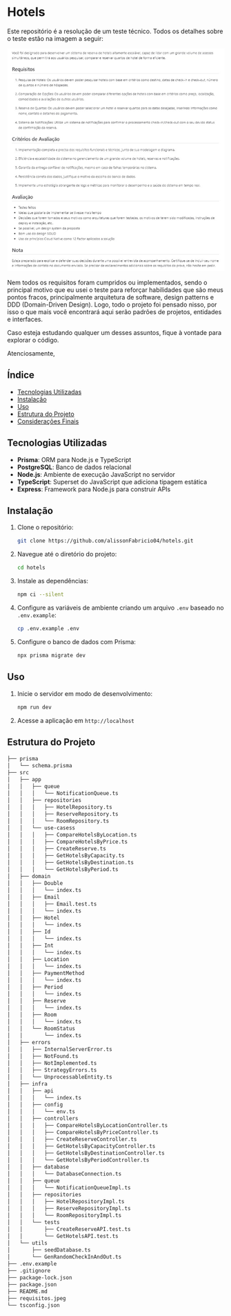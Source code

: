 # Hotels

Este repositório é a resolução de um teste técnico. Todos os detalhes sobre o teste estão na imagem a seguir:

![Requisitos](./requisitos.jpeg)

Nem todos os requisitos foram cumpridos ou implementados, sendo o principal motivo que eu usei o teste para reforçar habilidades que são meus pontos fracos, principalmente arquitetura de software, design patterns e DDD (Domain-Driven Design). Logo, todo o projeto foi pensado nisso, por isso o que mais você encontrará aqui serão padrões de projetos, entidades e interfaces.

Caso esteja estudando qualquer um desses assuntos, fique à vontade para explorar o código.

Atenciosamente,

## Índice

- [Tecnologias Utilizadas](#tecnologias-utilizadas)
- [Instalação](#instalação)
- [Uso](#uso)
- [Estrutura do Projeto](#estrutura-do-projeto)
- [Considerações Finais](#considerações-finais)

## Tecnologias Utilizadas

- **Prisma**: ORM para Node.js e TypeScript
- **PostgreSQL**: Banco de dados relacional
- **Node.js**: Ambiente de execução JavaScript no servidor
- **TypeScript**: Superset do JavaScript que adiciona tipagem estática
- **Express**: Framework para Node.js para construir APIs

## Instalação

1. Clone o repositório:

    ```sh
    git clone https://github.com/alissonFabricio04/hotels.git
    ```

2. Navegue até o diretório do projeto:

    ```sh
    cd hotels
    ```

3. Instale as dependências:

    ```sh
    npm ci --silent
    ```

4. Configure as variáveis de ambiente criando um arquivo `.env` baseado no `.env.example`:

    ```sh
    cp .env.example .env
    ```

5. Configure o banco de dados com Prisma:

    ```sh
    npx prisma migrate dev
    ```

## Uso

1. Inicie o servidor em modo de desenvolvimento:

    ```sh
    npm run dev
    ```

2. Acesse a aplicação em `http://localhost`

## Estrutura do Projeto

```plaintext
├── prisma
│   └── schema.prisma
├── src
│   ├── app
│   │   ├── queue
│   │   │   └── NotificationQueue.ts
│   │   ├── repositories
│   │   │   ├── HotelRepository.ts
│   │   │   ├── ReserveRepository.ts
│   │   │   └── RoomRepository.ts
│   │   └── use-casess
│   │   │   ├── CompareHotelsByLocation.ts
│   │   │   ├── CompareHotelsByPrice.ts
│   │   │   ├── CreateReserve.ts
│   │   │   ├── GetHotelsByCapacity.ts
│   │   │   ├── GetHotelsByDestination.ts
│   │   │   └── GetHotelsByPeriod.ts
│   ├── domain
│   │   ├── Double
│   │   │   └── index.ts
│   │   ├── Email
│   │   │   ├── Email.test.ts
│   │   │   └── index.ts
│   │   ├── Hotel
│   │   │   └── index.ts
│   │   ├── Id
│   │   │   └── index.ts
│   │   ├── Int
│   │   │   └── index.ts
│   │   ├── Location
│   │   │   └── index.ts
│   │   ├── PaymentMethod
│   │   │   └── index.ts
│   │   ├── Period
│   │   │   └── index.ts
│   │   ├── Reserve
│   │   │   └── index.ts
│   │   ├── Room
│   │   │   └── index.ts
│   │   └── RoomStatus
│   │       └── index.ts
│   ├── errors
│   │   ├── InternalServerError.ts
│   │   ├── NotFound.ts
│   │   ├── NotImplemented.ts
│   │   ├── StrategyErrors.ts
│   │   └── UnprocessableEntity.ts
│   ├── infra
│   │   ├── api
│   │   │   └── index.ts
│   │   ├── config
│   │   │   └── env.ts
│   │   ├── controllers
│   │   │   ├── CompareHotelsByLocationController.ts
│   │   │   ├── CompareHotelsByPriceController.ts
│   │   │   ├── CreateReserveController.ts
│   │   │   ├── GetHotelsByCapacityController.ts
│   │   │   ├── GetHotelsByDestinationController.ts
│   │   │   └── GetHotelsByPeriodController.ts
│   │   ├── database
│   │   │   └── DatabaseConnection.ts
│   │   ├── queue
│   │   │   └── NotificationQueueImpl.ts
│   │   ├── repositories
│   │   │   ├── HotelRepositoryImpl.ts
│   │   │   ├── ReserveRepositoryImpl.ts
│   │   │   └── RoomRepositoryImpl.ts
│   │   └── tests
│   │       ├── CreateReserveAPI.test.ts
│   │       └── GetHotelsAPI.test.ts
│   └── utils
│       ├── seedDatabase.ts
│       └── GenRandomCheckInAndOut.ts
├── .env.example
├── .gitignore
├── package-lock.json
├── package.json
├── README.md
├── requisitos.jpeg
└── tsconfig.json
